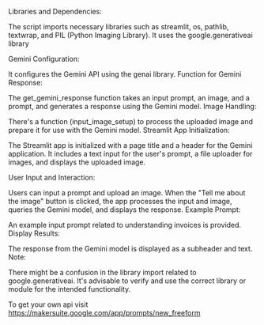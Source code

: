 Libraries and Dependencies:

The script imports necessary libraries such as streamlit, os, pathlib, textwrap, and PIL (Python Imaging Library).
It uses the google.generativeai library


Gemini Configuration:

It configures the Gemini API using the genai library.
Function for Gemini Response:

The get_gemini_response function takes an input prompt, an image, and a prompt, and generates a response using the Gemini model.
Image Handling:


There's a function (input_image_setup) to process the uploaded image and prepare it for use with the Gemini model.
Streamlit App Initialization:


The Streamlit app is initialized with a page title and a header for the Gemini application.
It includes a text input for the user's prompt, a file uploader for images, and displays the uploaded image.


User Input and Interaction:

Users can input a prompt and upload an image.
When the "Tell me about the image" button is clicked, the app processes the input and image, queries the Gemini model, and displays the response.
Example Prompt:


An example input prompt related to understanding invoices is provided.
Display Results:

The response from the Gemini model is displayed as a subheader and text.
Note:

There might be a confusion in the library import related to google.generativeai. It's advisable to verify and use the correct library or module for the intended functionality.


To get your own api visit https://makersuite.google.com/app/prompts/new_freeform
